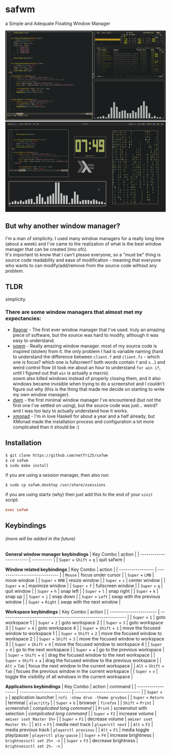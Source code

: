 # safwm
a Simple and Adequate Floating Window Manager

<img src='images/not-really-tiling.png'>
<img src='images/floating.png'>

## But why another window manager?
I'm a man of simplicity.
I used many window managers for a really long time (about a week) and I've came to the realization of what is the best window manager that can be created (imo ofc).\
It's important to know that I can't please everyone, so a "must be" thing is source code readability and ease of modification - meaning that everyone who wants to can modify/add/remove from the source code without any problem.

## TLDR
simplicity.

### There are some window managers that almost met my expectancies:
* [Ragnar](https://github.com/cococry/Ragnar) - The first ever window manager that I've used. truly an amazing piece of software, but the source was hard to modify, although it was easy to understand.
* [sowm](https://github.com/dylanaraps/sowm) - Really amazing window manager. most of my source code is inspired (stolen) from it. the only problem I had is variable naming (hard to understand the difference between `client.f` and `client.fs` - which one is focus? which one is fullscreen? both words contain `f` and `s`...) and weird control flow (it took me about an hour to understand `for win if`, until I figured out that `win` is actually a macro).\
  sowm also killed windows instead of properly closing them, and it also windows became invisible when trying to do a screenshot and I couldn't figure out why (this is the thing that made me decide on starting to write my own window manager).
* [dwm](https://dwm.suckless.org/) - the first minimal window manager I've encountered (but not the first one I've settled on using), but the source code was just... weird? and I was too lazy to actually understand how it works.
* [xmonad](https://xmonad.org/) - I'm in love Haskell for about a year and a half already, but XMonad made the installation process and configuration a lot more complicated than it should be :(

## Installation
```shell
$ git clone https://github.com/netfri25/safwm
$ cd safwm
$ sudo make install
```
if you are using a session manager, then also run:
```shell
$ sudo cp safwm.desktop /usr/share/xsessions
```
if you are using startx (why) then just add this to the end of your `xinit` script:
```conf
exec safwm
```

## Keybindings
###### (more will be added in the future)
**General window manager keybindings**
| Key Combo               | action     |
| ----------------------- | ---------- |
| `Super` + `Shift` + `q` | quit safwm |


**Window related keybindings**
| Key Combo         | action                        |
| ----------------- | ----------------------------- |
| `Mouse`           | focus under cursor            |
| `Super` + `LMB`   | move window                   |
| `Super` + `RMB`   | resize window                 |
| `Super` + `c`     | center window                 |
| `Super` + `m`     | maximize window               |
| `Super` + `f`     | fullscreen window             |
| `Super` + `q`     | quit window                   |
| `Super` + `h`     | snap left                     |
| `Super` + `l`     | snap right                    |
| `Super` + `k`     | snap up                       |
| `Super` + `j`     | snap down                     |
| `Super` + `Left`  | swap with the previous window |
| `Super` + `Right` | swap with the next window     |


**Workspace keybindings**
| Key Combo               | action                                                        |
| ----------------------- | ------------------------------------------------------------- |
| `Super` + `1`           | goto workspace 1                                              |
| `Super` + `2`           | goto workspace 2                                              |
| `Super` + `3`           | goto workspace 3                                              |
| `Super` + `4`           | goto workspace 4                                              |
| `Super` + `Shift` + `1` | move the focused window to workspace 1                        |
| `Super` + `Shift` + `2` | move the focused window to workspace 2                        |
| `Super` + `Shift` + `3` | move the focused window to workspace 3                        |
| `Super` + `Shift` + `4` | move the focused window to workspace 4                        |
| `Super` + `d`           | go to the next workspace                                      |
| `Super` + `a`           | go to the previous workspace                                  |
| `Super` + `Shift` + `d` | drag the focused window to the next workspace                 |
| `Super` + `Shift` + `a` | drag the focused window to the previous workspace             |
| `Alt` + `Tab`           | focus the next window in the current workspace                |
| `Alt` + `Shift` + `Tab` | focues the previous window in the current workspace           |
| `Super` + `v`           | toggle the visibility of all windows in the current workspace |


**Applications keybindings**
| Key Combo          | action                    | command                          |
| ------------------ | ------------------------- | -------------------------------- |
| `Super` + `s`      | application launcher      | `rofi -show drun -theme gruvbox` |
| `Super` + `Return` | terminal                  | `alacritty`                      |
| `Super` + `b`      | browser                   | `firefox`                        |
| `Shift` + `Print`  | screenshot                | _compilcated long command_       |
| `Print`            | screenshot with selection | _compilcated long command_       |
| `Super` + `F2`     | increase volume           | `amixer sset Master 5%+`         |
| `Super` + `F1`     | decrease volume           | `amixer sset Master 5%-`         |
| `Alt` + `F3`       | media next track          | `playerctl next`                 |
| `Alt` + `F2`       | media previous track      | `playerctl previous`             |
| `Alt` + `F1`       | media toggle play/pause   | `playerctl play-pause`           |
| `Super` + `F4`     | increase brightness       | `brightnessctl set 2%+ -n`       |
| `Super` + `F3`     | decrease brightness       | `brightnessctl set 2%- -n`       |
